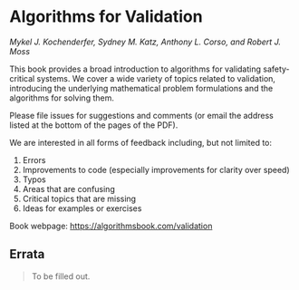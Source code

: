 # Algorithms for Validation
*Mykel J. Kochenderfer, Sydney M. Katz, Anthony L. Corso, and Robert J. Moss*

This book provides a broad introduction to algorithms for validating safety-critical systems. We cover a wide variety of topics related to validation, introducing the underlying mathematical problem formulations and the algorithms for solving them.

Please file issues for suggestions and comments (or email the address listed at the bottom of the pages of the PDF).

We are interested in all forms of feedback including, but not limited to:
1. Errors
2. Improvements to code (especially improvements for clarity over speed)
3. Typos
4. Areas that are confusing
5. Critical topics that are missing
6. Ideas for examples or exercises

Book webpage: https://algorithmsbook.com/validation

## Errata

> To be filled out.